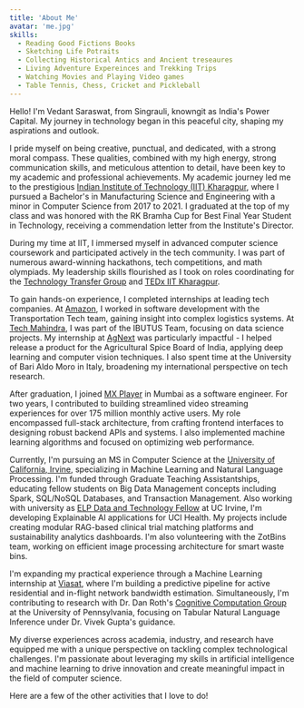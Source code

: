 ```yaml
---
title: 'About Me'
avatar: 'me.jpg'
skills:
  - Reading Good Fictions Books
  - Sketching Life Potraits
  - Collecting Historical Antics and Ancient treseaures
  - Living Adventure Expereinces and Trekking Trips
  - Watching Movies and Playing Video games 
  - Table Tennis, Chess, Cricket and Pickleball
---
```


Hello! I'm Vedant Saraswat, from Singrauli, knowngit  as India's Power Capital. My journey in technology began in this peaceful city, shaping my aspirations and outlook.

I pride myself on being creative, punctual, and dedicated, with a strong moral compass. These qualities, combined with my high energy, strong communication skills, and meticulous attention to detail, have been key to my academic and professional achievements.
My academic journey led me to the prestigious [Indian Institute of Technology (IIT) Kharagpur](https://www.iitkgp.ac.in/), where I pursued a Bachelor's in Manufacturing Science and Engineering with a minor in Computer Science from 2017 to 2021. I graduated at the top of my class and was honored with the RK Bramha Cup for Best Final Year Student in Technology, receiving a commendation letter from the Institute's Director.

During my time at IIT, I immersed myself in advanced computer science coursework and participated actively in the tech community. I was part of numerous award-winning hackathons, tech competitions, and math olympiads. My leadership skills flourished as I took on roles coordinating for the [Technology Transfer Group](https://wiki.metakgp.org/w/Technology_Transfer_Group) and [TEDx IIT Kharagpur](http://tedxiitkharagpur.com/).

To gain hands-on experience, I completed internships at leading tech companies. At [Amazon](https://www.amazon.com/), I worked in software development with the Transportation Tech team, gaining insight into complex logistics systems. At [Tech Mahindra](https://www.techmahindra.com/), I was part of the IBUTUS Team, focusing on data science projects. My internship at [AgNext](https://agnext.com/) was particularly impactful - I helped release a product for the Agricultural Spice Board of India, applying deep learning and computer vision techniques. I also spent time at the University of Bari Aldo Moro in Italy, broadening my international perspective on tech research.

After graduation, I joined [MX Player](https://www.mxplayer.in/) in Mumbai as a software engineer. For two years, I contributed to building streamlined video streaming experiences for over 175 million monthly active users. My role encompassed full-stack architecture, from crafting frontend interfaces to designing robust backend APIs and systems. I also implemented machine learning algorithms and focused on optimizing web performance.

Currently, I'm pursuing an MS in Computer Science at the [University of California, Irvine](https://uci.edu/), specializing in Machine Learning and Natural Language Processing. I'm funded through Graduate Teaching Assistantships, educating fellow students on Big Data Management concepts including Spark, SQL/NoSQL Databases, and Transaction Management. Also working with university as [ELP Data and Technology Fellow](https://odit.uci.edu/initiatives/elp.php) at UC Irvine, I'm developing Explainable AI applications for UCI Health. My projects include creating modular RAG-based clinical trial matching platforms and sustainability analytics dashboards. I'm also volunteering with the ZotBins team, working on efficient image processing architecture for smart waste bins.

I'm expanding my practical experience through a Machine Learning internship at [Viasat](https://www.viasat.com/), where I'm building a predictive pipeline for active residential and in-flight network bandwidth estimation. Simultaneously, I'm contributing to research with Dr. Dan Roth's [Cognitive Computation Group](https://cogcomp.seas.upenn.edu/page/people/) at the University of Pennsylvania, focusing on Tabular Natural Language Inference under Dr. Vivek Gupta's guidance.

My diverse experiences across academia, industry, and research have equipped me with a unique perspective on tackling complex technological challenges. I'm passionate about leveraging my skills in artificial intelligence and machine learning to drive innovation and create meaningful impact in the field of computer science.

Here are a few of the other activities that I love to do!

